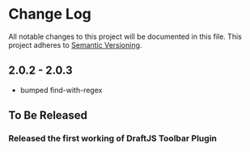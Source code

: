 # Change Log

All notable changes to this project will be documented in this file.
This project adheres to [Semantic Versioning](http://semver.org/).

## 2.0.2 - 2.0.3
- bumped find-with-regex

## To Be Released

### Released the first working of DraftJS Toolbar Plugin
